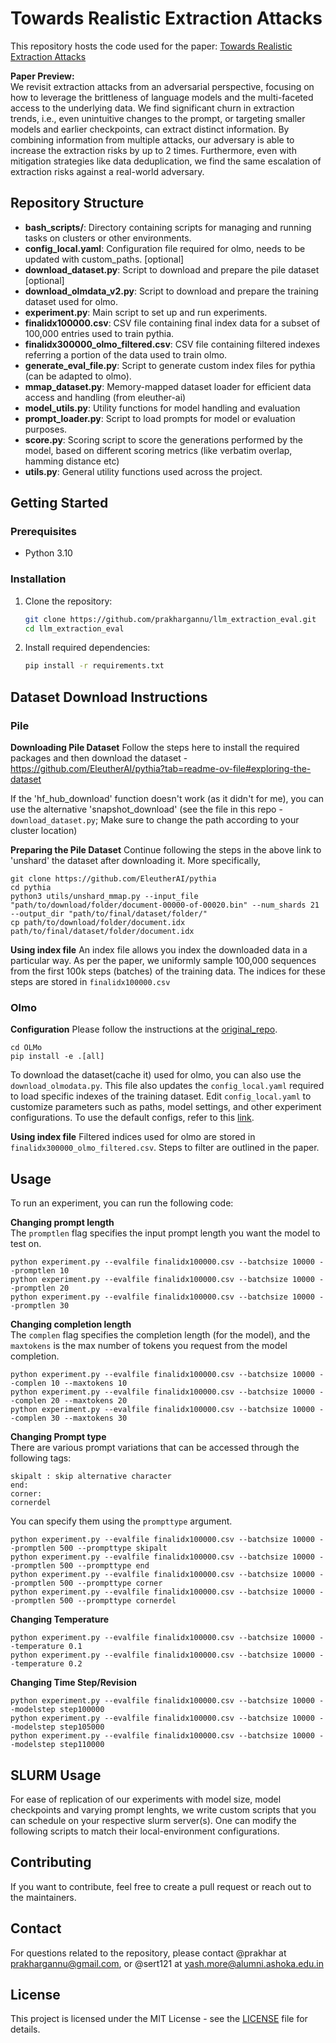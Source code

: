 
# Towards Realistic Extraction Attacks

This repository hosts the code used for the paper: [Towards Realistic Extraction Attacks](https://arxiv.org/pdf/2407.02596)

**Paper Preview:**  
We revisit extraction attacks from an adversarial perspective, focusing on how to leverage the brittleness of language models and the multi-faceted access to the underlying data. We find significant churn in extraction trends, i.e., even unintuitive changes to the prompt, or targeting smaller models and earlier checkpoints, can extract distinct information. By combining information from multiple attacks, our adversary is able to increase the extraction risks by up to 2 times. Furthermore, even with mitigation strategies like data deduplication, we find the same escalation of extraction risks against a real-world adversary. 

## Repository Structure

- **bash_scripts/**: Directory containing scripts for managing and running tasks on clusters or other environments.
- **config_local.yaml**: Configuration file required for olmo, needs to be updated with custom_paths. [optional]
- **download_dataset.py**: Script to download and prepare the pile dataset [optional]
- **download_olmdata_v2.py**:  Script to download and prepare the training dataset used for olmo. 
- **experiment.py**: Main script to set up and run experiments.
- **finalidx100000.csv**: CSV file containing final index data for a subset of 100,000 entries used to train pythia.
- **finalidx300000_olmo_filtered.csv**:  CSV file containing filtered indexes referring a portion of the data used to train olmo.
- **generate_eval_file.py**: Script to generate custom index files for pythia (can be adapted to olmo).
- **mmap_dataset.py**: Memory-mapped dataset loader for efficient data access and handling (from eleuther-ai)
- **model_utils.py**: Utility functions for model handling and evaluation 
- **prompt_loader.py**: Script to load prompts for model or evaluation purposes.
- **score.py**: Scoring script to score the generations performed by the model, based on different scoring metrics (like verbatim overlap, hamming distance etc)
- **utils.py**: General utility functions used across the project.

## Getting Started

### Prerequisites

- Python 3.10

### Installation

1. Clone the repository:

   ```bash
   git clone https://github.com/prakhargannu/llm_extraction_eval.git
   cd llm_extraction_eval
   ```

2. Install required dependencies:

   ```bash
   pip install -r requirements.txt
   ```

## Dataset Download Instructions

### Pile
**Downloading Pile Dataset**
Follow the steps here to install the required packages and then download the dataset - https://github.com/EleutherAI/pythia?tab=readme-ov-file#exploring-the-dataset

If the 'hf_hub_download' function doesn't work (as it didn't for me), you can use the alternative 'snapshot_download' (see the file in this repo - `download_dataset.py`; Make sure to change the path according to your cluster location)

**Preparing the Pile Dataset**
Continue following the steps in the above link to 'unshard' the dataset after downloading it. More specifically,
```
git clone https://github.com/EleutherAI/pythia
cd pythia
python3 utils/unshard_mmap.py --input_file "path/to/download/folder/document-00000-of-00020.bin" --num_shards 21 --output_dir "path/to/final/dataset/folder/"
cp path/to/download/folder/document.idx path/to/final/dataset/folder/document.idx
```

**Using index file**
An index file allows you index the downloaded data in a particular way. As per the paper, we uniformly sample 100,000 sequences from the first 100k steps (batches) of the training data. The indices for these steps are stored in `finalidx100000.csv`

  
### Olmo

**Configuration**
Please follow the instructions at the [original_repo](https://github.com/allenai/OLMo).  

```
cd OLMo
pip install -e .[all]
```
To download the dataset(cache it) used for olmo, you can also use the `download_olmodata.py`. This file also updates the `config_local.yaml` required to load specific indexes of the training dataset. Edit `config_local.yaml` to customize parameters such as paths, model settings, and other experiment configurations.
To use the default configs, refer to this [link](https://github.com/allenai/OLMo/blob/main/configs/official/OLMo-7B.yaml).

**Using index file**
Filtered indices used for olmo are stored in `finalidx300000_olmo_filtered.csv`. Steps to filter are outlined in the paper.

## Usage
To run an experiment, you can run the following code:


**Changing prompt length**  
The `promptlen` flag specifies the input prompt length you want the model to test on.   

```
python experiment.py --evalfile finalidx100000.csv --batchsize 10000 --promptlen 10
python experiment.py --evalfile finalidx100000.csv --batchsize 10000 --promptlen 20
python experiment.py --evalfile finalidx100000.csv --batchsize 10000 --promptlen 30
```

**Changing completion length**  
The `complen` flag specifies the completion length (for the model), and the `maxtokens` is the max number of tokens you request from the model completion.  

```
python experiment.py --evalfile finalidx100000.csv --batchsize 10000 --complen 10 --maxtokens 10
python experiment.py --evalfile finalidx100000.csv --batchsize 10000 --complen 20 --maxtokens 20
python experiment.py --evalfile finalidx100000.csv --batchsize 10000 --complen 30 --maxtokens 30
```
**Changing Prompt type**  
There are various prompt variations that can be accessed through the following tags:
```
skipalt : skip alternative character
end: 
corner:
cornerdel
```
You can specify them using the `prompttype` argument.   
```
python experiment.py --evalfile finalidx100000.csv --batchsize 10000 --promptlen 500 --prompttype skipalt
python experiment.py --evalfile finalidx100000.csv --batchsize 10000 --promptlen 500 --prompttype end
python experiment.py --evalfile finalidx100000.csv --batchsize 10000 --promptlen 500 --prompttype corner
python experiment.py --evalfile finalidx100000.csv --batchsize 10000 --promptlen 500 --prompttype cornerdel
```

**Changing Temperature**  
```
python experiment.py --evalfile finalidx100000.csv --batchsize 10000 --temperature 0.1
python experiment.py --evalfile finalidx100000.csv --batchsize 10000 --temperature 0.2
```

**Changing Time Step/Revision**  
```
python experiment.py --evalfile finalidx100000.csv --batchsize 10000 --modelstep step100000
python experiment.py --evalfile finalidx100000.csv --batchsize 10000 --modelstep step105000
python experiment.py --evalfile finalidx100000.csv --batchsize 10000 --modelstep step110000
```


## SLURM Usage
For ease of replication of our experiments with model size, model checkpoints and varying prompt lenghts, we write custom scripts that you can schedule on your respective slurm server(s).
One can modify the following scripts to match their local-environment configurations.


## Contributing
If you want to contribute, feel free to create a pull request or reach out to the maintainers.

## Contact
For questions related to the repository, please contact @prakhar at [prakhargannu@gmail.com](mailto:prakhargannu@gmail.com), or @sert121 at [yash.more@alumni.ashoka.edu.in](mailto:yash.more@alumni.ashoka.edu.in)

## License
This project is licensed under the MIT License - see the [LICENSE](LICENSE) file for details.

